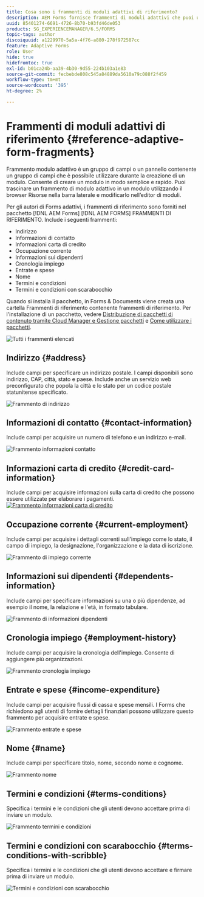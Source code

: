 ```yaml
---
title: Cosa sono i frammenti di moduli adattivi di riferimento?
description: AEM Forms fornisce frammenti di moduli adattivi che puoi utilizzare come risorse per creare rapidamente i moduli.
uuid: 85401274-6691-4726-8b70-b93fd46de053
products: SG_EXPERIENCEMANAGER/6.5/FORMS
topic-tags: author
discoiquuid: a1229970-5a5a-4f76-a880-278f972587cc
feature: Adaptive Forms
role: User
hide: true
hidefromtoc: true
exl-id: b01ca24b-aa39-4b30-9d55-224b103a1e83
source-git-commit: fecbebde808c545a84889da5610a79c088f2f459
workflow-type: tm+mt
source-wordcount: '395'
ht-degree: 2%

---
```


# Frammenti di moduli adattivi di riferimento {#reference-adaptive-form-fragments}

Frammento modulo adattivo è un gruppo di campi o un pannello contenente un gruppo di campi che è possibile utilizzare durante la creazione di un modulo. Consente di creare un modulo in modo semplice e rapido. Puoi trascinare un frammento di modulo adattivo in un modulo utilizzando il browser Risorse nella barra laterale e modificarlo nell’editor di moduli.

Per gli autori di Forms adattivi, i frammenti di riferimento sono forniti nel pacchetto [!DNL AEM Forms] [!DNL AEM FORMS] FRAMMENTI DI RIFERIMENTO. Include i seguenti frammenti:

* Indirizzo
* Informazioni di contatto
* Informazioni carta di credito
* Occupazione corrente
* Informazioni sui dipendenti
* Cronologia impiego
* Entrate e spese
* Nome
* Termini e condizioni
* Termini e condizioni con scarabocchio

Quando si installa il pacchetto, in Forms &amp; Documents viene creata una cartella Frammenti di riferimento contenente frammenti di riferimento. Per l&#39;installazione di un pacchetto, vedere [Distribuzione di pacchetti di contenuto tramite Cloud Manager e Gestione pacchetti](https://experienceleague.adobe.com/docs/experience-manager-cloud-service/implementing/deploying/overview.html#deploying-content-packages-via-cloud-manager-and-package-manager) e [Come utilizzare i pacchetti](https://experienceleague.adobe.com/docs/experience-manager-65/administering/contentmanagement/package-manager.html).

![Tutti i frammenti elencati](assets/ootb-frags.png)

## Indirizzo {#address}

Include campi per specificare un indirizzo postale. I campi disponibili sono indirizzo, CAP, città, stato e paese. Include anche un servizio web preconfigurato che popola la città e lo stato per un codice postale statunitense specificato.

![Frammento di indirizzo](assets/address.png)

<!--[Click to enlarge

](assets/address-1.png)-->

## Informazioni di contatto {#contact-information}

Include campi per acquisire un numero di telefono e un indirizzo e-mail.

![Frammento informazioni contatto](assets/contact-info.png)

<!--[Click to enlarge

](assets/contact-info-1.png)-->

## Informazioni carta di credito {#credit-card-information}

Include campi per acquisire informazioni sulla carta di credito che possono essere utilizzate per elaborare i pagamenti.
[![Frammento informazioni carta di credito](assets/cc-info.png)](assets/cc-info-1.png)

## Occupazione corrente {#current-employment}

Include campi per acquisire i dettagli correnti sull&#39;impiego come lo stato, il campo di impiego, la designazione, l&#39;organizzazione e la data di iscrizione.

![Frammento di impiego corrente](assets/current-emp.png)

<!--[Click to enlarge

](assets/current-emp-1.png)-->

## Informazioni sui dipendenti {#dependents-information}

Include campi per specificare informazioni su una o più dipendenze, ad esempio il nome, la relazione e l&#39;età, in formato tabulare.

![Frammento di informazioni dipendenti](assets/dependents-info.png)

<!--[Click to enlarge

](assets/dependents-info-1.png)-->

## Cronologia impiego {#employment-history}

Include campi per acquisire la cronologia dell&#39;impiego. Consente di aggiungere più organizzazioni.

![Frammento cronologia impiego](assets/emp-history.png)

<!--[Click to enlarge

](assets/emp-history-1.png)-->

## Entrate e spese {#income-expenditure}

Include campi per acquisire flussi di cassa e spese mensili. I Forms che richiedono agli utenti di fornire dettagli finanziari possono utilizzare questo frammento per acquisire entrate e spese.

![Frammento entrate e spese](assets/income.png)

<!--[Click to enlarge

](assets/income-1.png)-->

## Nome {#name}

Include campi per specificare titolo, nome, secondo nome e cognome.

![Frammento nome](assets/name.png)

<!--[Click to enlarge

](assets/name-1.png)-->

## Termini e condizioni {#terms-conditions}

Specifica i termini e le condizioni che gli utenti devono accettare prima di inviare un modulo.

![Frammento termini e condizioni](assets/tnc.png)

<!--[Click to enlarge

](assets/tnc-1.png)-->

## Termini e condizioni con scarabocchio {#terms-conditions-with-scribble}

Specifica i termini e le condizioni che gli utenti devono accettare e firmare prima di inviare un modulo.

![Termini e condizioni con scarabocchio](assets/tnc-scribble.png)

<!--[Click to enlarge

](assets/tnc-scribble-1.png)-->

